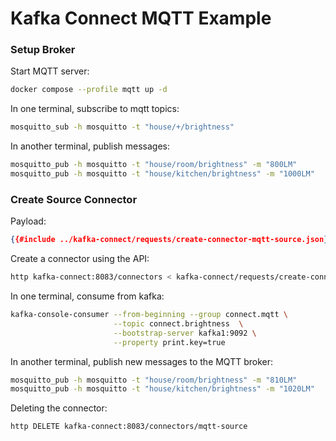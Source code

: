 # Kafka Connect MQTT Example

### Setup Broker

Start MQTT server:

```bash
docker compose --profile mqtt up -d
```

In one terminal, subscribe to mqtt topics:

```bash
mosquitto_sub -h mosquitto -t "house/+/brightness"
```

In another terminal, publish messages:

```bash
mosquitto_pub -h mosquitto -t "house/room/brightness" -m "800LM"
mosquitto_pub -h mosquitto -t "house/kitchen/brightness" -m "1000LM"
```

### Create Source Connector

Payload:

```json
{{#include ../kafka-connect/requests/create-connector-mqtt-source.json}}
```

Create a connector using the API:

```bash
http kafka-connect:8083/connectors < kafka-connect/requests/create-connector-mqtt-source.json
```

In one terminal, consume from kafka:

```bash
kafka-console-consumer --from-beginning --group connect.mqtt \
                       --topic connect.brightness  \
                       --bootstrap-server kafka1:9092 \
                       --property print.key=true
```

In another terminal, publish new messages to the MQTT broker:

```bash
mosquitto_pub -h mosquitto -t "house/room/brightness" -m "810LM"
mosquitto_pub -h mosquitto -t "house/kitchen/brightness" -m "1020LM"
```

Deleting the connector:

```bash
http DELETE kafka-connect:8083/connectors/mqtt-source
```
